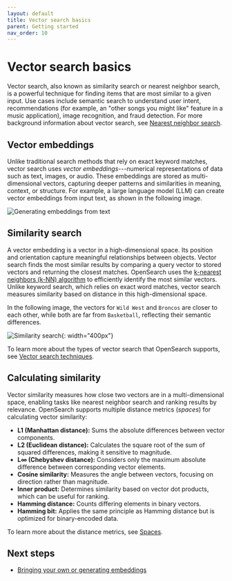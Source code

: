 ```yaml
---
layout: default
title: Vector search basics
parent: Getting started
nav_order: 10
---
```


# Vector search basics

Vector search, also known as similarity search or nearest neighbor search, is a powerful technique for finding items that are most similar to a given input. Use cases include semantic search to understand user intent, recommendations (for example, an "other songs you might like" feature in a music application), image recognition, and fraud detection. For more background information about vector search, see [Nearest neighbor search](https://en.wikipedia.org/wiki/Nearest_neighbor_search).

## Vector embeddings

Unlike traditional search methods that rely on exact keyword matches, vector search uses _vector embeddings_---numerical representations of data such as text, images, or audio. These embeddings are stored as multi-dimensional vectors, capturing deeper patterns and similarities in meaning, context, or structure. For example, a large language model (LLM) can create vector embeddings from input text, as shown in the following image.

![Generating embeddings from text]({{site.url}}{{site.baseurl}}/images/vector-search/embeddings.png)

## Similarity search

A vector embedding is a vector in a high-dimensional space. Its position and orientation capture meaningful relationships between objects. Vector search finds the most similar results by comparing a query vector to stored vectors and returning the closest matches. OpenSearch uses the [k-nearest neighbors (k-NN) algorithm](https://en.wikipedia.org/wiki/K-nearest_neighbors_algorithm) to efficiently identify the most similar vectors. Unlike keyword search, which relies on exact word matches, vector search measures similarity based on distance in this high-dimensional space.

In the following image, the vectors for `Wild West` and `Broncos` are closer to each other, while both are far from `Basketball`, reflecting their semantic differences.

![Similarity search]({{site.url}}{{site.baseurl}}/images/vector-search/vector-similarity.jpg){: width="400px"}

To learn more about the types of vector search that OpenSearch supports, see [Vector search techniques]({{site.url}}{{site.baseurl}}/vector-search/vector-search-techniques/).

## Calculating similarity

Vector similarity measures how close two vectors are in a multi-dimensional space, enabling tasks like nearest neighbor search and ranking results by relevance. OpenSearch supports multiple distance metrics (_spaces_) for calculating vector similarity:  

- **L1 (Manhattan distance):** Sums the absolute differences between vector components.  
- **L2 (Euclidean distance):** Calculates the square root of the sum of squared differences, making it sensitive to magnitude.  
- **L∞ (Chebyshev distance):** Considers only the maximum absolute difference between corresponding vector elements.  
- **Cosine similarity:** Measures the angle between vectors, focusing on direction rather than magnitude.  
- **Inner product:** Determines similarity based on vector dot products, which can be useful for ranking.  
- **Hamming distance:** Counts differing elements in binary vectors.  
- **Hamming bit:** Applies the same principle as Hamming distance but is optimized for binary-encoded data.  

To learn more about the distance metrics, see [Spaces]({{site.url}}{{site.baseurl}}/field-types/supported-field-types/knn-spaces/).

## Next steps

- [Bringing your own or generating embeddings]({{site.url}}{{site.baseurl}}/vector-search/getting-started/vector-search-options/)